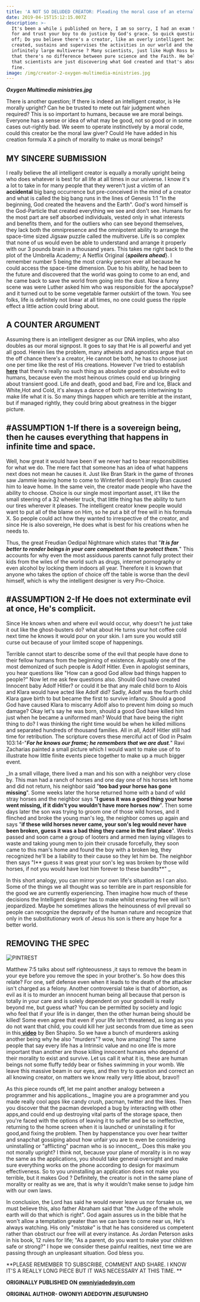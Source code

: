 ```yaml
---
title: 'A NOT SO DELUDED CREATOR: Pleading the moral case of an eternal being.'
date: 2019-04-15T15:12:15.007Z
description: >-
  It's been a while i published on here, I am so sorry, I had an exam to prepare
  for and trust your boy to do justice by God's grace. So quick question, first
  off; Do you believe there's a creator, like an overly intelligent being who
  created, sustains and supervises the activities in our world and the
  infinitely large multiverse ? Many scientists, just like Hugh Ross believe
  that there's no difference between pure science and the Faith. He believes
  that scientists are just discovering what God created and that's absolutely
  fine.
image: /img/creator-2-oxygen-multimedia-ministries.jpg
---
```

**_Oxygen Multimedia ministries.jpg_**

There is another question; If there is indeed an intelligent creator, is He morally upright? Can he be trusted to mete out fair judgment when required? This is so important to humans, because we are moral beings. Everyone has a sense or idea of what may be good, not so good or in some cases out-rightly bad.  We seem to operate instinctively by a moral code, could this creator be the moral law giver? Could He have added in his creation formula X a pinch of morality to make us moral beings? 

## MY SINCERE SUBMISSION

I really believe the all intelligent creator is equally a morally upright being who does whatever is best for all life at all times in our universe. I know it's a lot to take in for many people that they weren't just a victim of an **accidental** big bang occurrence but pre-conceived in the mind of a creator and what is called the big bang runs in the lines of Genesis 1:1 "In the beginning, God created the heavens and the Earth". God's word himself is the God-Particle that created everything we see and don't see. Humans for the most part are self absorbed individuals, vested only in what interests and benefits them, and for the outliers who can see beyond themselves, they lack both the omnipresence and the omnipotent ability to arrange the space-time sized Jigsaw puzzle called the multiverse. Life is so complex that none of us would even be able to understand and arrange it properly with our 3 pounds brain in a thousand years. This takes me right back to the plot of the Umbrella Academy; A Netflix Original {**_spoilers ahead_**}. I remember number 5 being the most cranky person ever all  because he could access the space-time dimension. Due to his ability, he had been to the future and discovered that the world was going to come to an end, and he came back to save the world from going into the dust. Now a funny scene was were Luther asked him who was responsible for the apocalypse? and it turned out to be some vegetable farmer outskirt of the town. You see folks, life is definitely not linear at all times, no one could guess the ripple effect a little action could bring about.

## A COUNTER ARGUMENT

Assuming there is an intelligent designer as our DNA implies, who also doubles as our moral signpost. It goes to say that He is all powerful and yet all good. Herein lies the problem, many atheists and agnostics argue that on the off chance there's a creator, He cannot be both, he has to choose just one per time like the rest of His creations. However I've tried to establish [**here**](https://owoniyiadedoyin.com/post/black-white-a-plea-for-gray/) that there's really no such thing as absolute good or absolute evil to humans, because even the most heinous crimes could end up bringing about transient good. Life and death, good and bad, Fire and Ice, Black and White,Hot and Cold, it's always a dance of both serpents intertwining to make life what it is. So many things happen which are terrible at the instant, but if managed rightly, they could bring about greatness in the bigger picture.

## \#ASSUMPTION 1-If there is a sovereign being, then he causes everything that happens in infinite time and space.

Well, how great it would have been if we never had to bear responsibilities for what we do. The mere fact that someone has an idea of what happens next does not mean he causes it. Just like Bran Stark in the game of thrones saw Jammie leaving home to come to Winterfell doesn't imply Bran caused him to leave home. In the same vein, the creator made people who have the ability to choose. Choice is our single most important asset, it't like the small steering of a 32 wheeler truck, that little thing has the ability to turn our tires wherever it pleases. The intelligent creator knew people would want to put all of the blame on Him, so he put a bit of free will in his formula X. So people could act how they wanted to irrespective of the creator, and since He is also sovereign, He does what is best for his creations when he needs to. 

Thus, the great Freudian Oedipal Nightmare which states that "**_It is far better to render beings in your care competent than to protect them._**" This accounts for why even the most assiduous parents cannot fully protect their kids from the wiles of the world such as drugs, internet pornography or even alcohol by locking them indoors all year. Therefore it is known that anyone who takes the option of choice off the table is worse than the devil himself, which is why the intelligent designer is very Pro-Choice.

## \#ASSUMPTION 2-If He does not exterminate evil at once, He's complicit.

Since He knows when and where evil would occur, why doesn't he just take it out like the ghost-busters do? what about He turns your hot coffee cold next time he knows it would pour on your skin. I am sure you would still curse out because of your limited scope of happenings.

Terrible cannot start to describe some of the evil that people have done to their fellow humans from the beginning of existence. Arguably one of the most demonized of such people is Adolf Hitler. Even in apologist seminars, you hear questions like "How can a good God allow bad things happen to people?" Now let me ask few questions also. Should God have created Innocent baby Adolf Hitler? or could it be that any male child born to Alois and Klara would have acted like Adolf did? Sadly, Adolf was the fourth child Klara gave birth to but became the first to survive infancy. Should a good God have caused Klara to miscarry Adolf also to prevent him doing so much damage? Okay let's say he was born, should a good God have killed him just when he became a uniformed man? Would that have being the right thing to do? I was thinking the right time would be when  he killed millions and separated hundreds of thousand families. All in all, Adolf Hitler still had time for retribution. The scripture covers these merciful act of God in  Psalm 103:14-"_**For he knows our frame; he remembers that we are dust**._" Ravi Zacharias painted a small picture which I would want to make use of to illustrate how little finite events piece together to make up a much bigger event. 

_In a small village, there lived a man and his son with a neighbor very close by. This man had a ranch of horses and one day one of his horses left home and did not return, his neighbor said "**too bad your horse has gone missing**". Some weeks later the horse returned home with a band of wild stray horses and the neighbor says "**I guess it was a good thing your horse went missing, if it didn't you wouldn't have more horses now**". Then some days later the son was trying to groom one of those wild horses, and it flinched and broke the young man's leg, the neighbor comes up again and says "**if these wild horses never came, your son's leg would never have  been broken, guess it was a bad thing they came in the first place**". Weeks passed and soon came a group of looters and armed men laying villages to waste and taking young men to join their crusade forcefully, they soon came to this man's home and found the boy with a broken leg, they recognized he'll be a liability to their cause so they let him be. The neighbor then says "I** guess it was great your son's leg was broken by those wild horses, if not you would have lost him forever to these bandits**" _

In this short analogy, you can mirror your own life's situation as I can also. Some of the things we all thought was so terrible are in part responsible for the good we are currently experiencing. Then imagine how much of these decisions the Intelligent designer has to make whilst ensuring free will isn't jeopardized. Maybe he sometimes allows the heinousness of evil prevail so people can recognize the depravity of the human nature and recognize that only in the substitutionary work of Jesus his son is there any hope for a better world.

## REMOVING THE SPEC 

![PINTREST](/img/dont-judge.jpg "PINTREST.COM Do not judge anyone, when you are not upright.")

Matthew 7:5 talks about self righteousness ,it says to remove the beam in your eye before you remove the spec in your brother's. So how does this relate? For one, self defense even when it leads to the death of the attacker isn't charged as a felony.  Another controversial take is that of abortion, as evil as it is to murder an innocent human being all because that person is totally in your care and is solely dependent on your goodwill is really beyond me, but guess what? You can be permitted by society and logic who feel that if your life is in danger, then the other human being should be killed! Some even agree that even if your life isn't threatened, as long as you do not want that child, you could kill her just seconds from due time as seen in this[ **video**](https://www.youtube.com/watch?v=RDmwPGrZkYs) by Ben Shapiro. So we have a bunch of murderers asking another being why he also "murders"? wow, how amazing! The same people that say every life has a Intrinsic value and no one life is more important than another are those killing innocent humans who depend of their morality to exist and survive. Let us call it what it is, these are human beings not some fluffy teddy bear or fishes swimming in your womb. We leave this massive beam in our eyes, and then try to question and correct an all knowing creator, on matters we know really very little about,  bravo!!

As this piece rounds off, let me paint another analogy between a programmer and his applications._ Imagine you are a programmer and you made really cool apps like candy crush, pacman, twitter and the likes. Then you discover that the pacman developed a bug by interacting with other apps,and could end up destroying vital parts of the storage space, then you're faced with the options of leaving it to suffer and be so ineffective, returning to the home screen when it is launched or uninstalling it for good,and fixing the problem. Then by happenstance you over hear twitter and snapchat gossiping about how unfair you are to even be considering uninstalling or "afflicting" pacman who is so innocent_. Does this make you not morally upright? I think not, because your plane of morality is in no way the same as the applications, you should take general oversight and make sure everything works on the phone according to design for maximum effectiveness. So to you uninstalling an application does not make you terrible, but it makes God ? Definitely, the creator is not in the same plane of morality or reality as we are, that is why it wouldn't make sense to judge him with our own laws.

In conclusion, the Lord has said he would never leave us nor forsake us, we must believe this, also father Abraham said that "the Judge of the whole earth will do that which is right". God again assures us in the bible that he won't allow a temptation greater than we can bare to come near us, He's always watching. His only "_mistake_" is that he has considered us competent rather than obstruct our free will at every instance. As Jordan Peterson asks in his book, 12 rules for life; "As a parent, do you want to make your children safe or strong?" I hope we consider these painful realities, next time we are passing through an unpleasant situation. God bless you.

**PLEASE REMEMBER TO SUBSCRIBE, COMMENT AND SHARE. I KNOW IT'S A REALLY LONG PIECE BUT IT WAS NECESSARY AT THIS TIME. **

**ORIGINALLY PUBLISHED ON** [**owoniyiadedoyin.com**](https://owoniyiadedoyin.com/)

**ORIGINAL AUTHOR- OWONIYI ADEDOYIN JESUFUNSHO**
